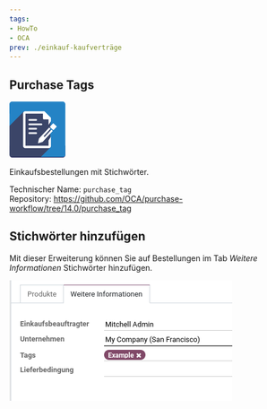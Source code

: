 ```yaml
---
tags:
- HowTo
- OCA
prev: ./einkauf-kaufverträge
---
```

## Purchase Tags

![](assets/icon_oca_agreement.png)

Einkaufsbestellungen mit Stichwörter.

Technischer Name: `purchase_tag`\
Repository: <https://github.com/OCA/purchase-workflow/tree/14.0/purchase_tag>

## Stichwörter hinzufügen

Mit dieser Erweiterung können Sie auf Bestellungen im Tab *Weitere Informationen* Stichwörter hinzufügen.

![](assets/Purchase%20Tags.png)